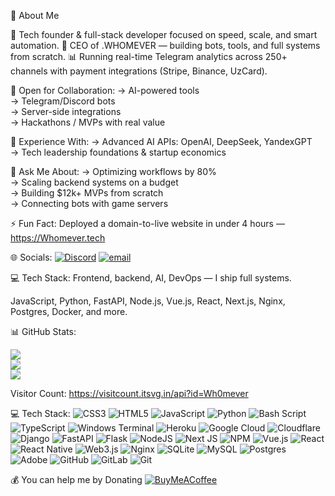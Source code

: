 💫 About Me

🚀 Tech founder & full-stack developer focused on speed, scale, and smart automation.
💼 CEO of .WHOMEVER — building bots, tools, and full systems from scratch.
📊 Running real-time Telegram analytics across 250+ channels with payment integrations (Stripe, Binance, UzCard).

🤝 Open for Collaboration:
→ AI-powered tools  
→ Telegram/Discord bots  
→ Server-side integrations  
→ Hackathons / MVPs with real value

🧠 Experience With:
→ Advanced AI APIs: OpenAI, DeepSeek, YandexGPT  
→ Tech leadership foundations & startup economics

💬 Ask Me About:
→ Optimizing workflows by 80%  
→ Scaling backend systems on a budget  
→ Building $12k+ MVPs from scratch  
→ Connecting bots with game servers

⚡ Fun Fact:
Deployed a domain-to-live website in under 4 hours — https://Whomever.tech

🌐 Socials:
[![Discord](https://img.shields.io/badge/Discord-%237289DA.svg?logo=discord&logoColor=white)](https://discord.gg/Whomever) [![email](https://img.shields.io/badge/Email-D14836?logo=gmail&logoColor=white)](mailto:samarkandking@mail.ru) 

💻 Tech Stack:
Frontend, backend, AI, DevOps — I ship full systems.

JavaScript, Python, FastAPI, Node.js, Vue.js, React, Next.js, Nginx, Postgres, Docker, and more.

📊 GitHub Stats:

![](https://github-readme-stats.vercel.app/api?username=Wh0mever&theme=dark&hide_border=false&include_all_commits=true&count_private=true)<br/>
![](https://nirzak-streak-stats.vercel.app/?user=Wh0mever&theme=dark&hide_border=false)<br/>
![](https://github-readme-stats.vercel.app/api/top-langs/?username=Wh0mever&theme=dark&hide_border=false&include_all_commits=true&count_private=true&layout=compact)

Visitor Count: https://visitcount.itsvg.in/api?id=Wh0mever

💻 Tech Stack:
![CSS3](https://img.shields.io/badge/css3-%231572B6.svg?style=for-the-badge&logo=css3&logoColor=white) ![HTML5](https://img.shields.io/badge/html5-%23E34F26.svg?style=for-the-badge&logo=html5&logoColor=white) ![JavaScript](https://img.shields.io/badge/javascript-%23323330.svg?style=for-the-badge&logo=javascript&logoColor=%23F7DF1E) ![Python](https://img.shields.io/badge/python-3670A0?style=for-the-badge&logo=python&logoColor=ffdd54) ![Bash Script](https://img.shields.io/badge/bash_script-%23121011.svg?style=for-the-badge&logo=gnu-bash&logoColor=white) ![TypeScript](https://img.shields.io/badge/typescript-%23007ACC.svg?style=for-the-badge&logo=typescript&logoColor=white) ![Windows Terminal](https://img.shields.io/badge/Windows%20Terminal-%234D4D4D.svg?style=for-the-badge&logo=windows-terminal&logoColor=white) ![Heroku](https://img.shields.io/badge/heroku-%23430098.svg?style=for-the-badge&logo=heroku&logoColor=white) ![Google Cloud](https://img.shields.io/badge/GoogleCloud-%234285F4.svg?style=for-the-badge&logo=google-cloud&logoColor=white) ![Cloudflare](https://img.shields.io/badge/Cloudflare-F38020?style=for-the-badge&logo=Cloudflare&logoColor=white) ![Django](https://img.shields.io/badge/django-%23092E20.svg?style=for-the-badge&logo=django&logoColor=white) ![FastAPI](https://img.shields.io/badge/FastAPI-005571?style=for-the-badge&logo=fastapi) ![Flask](https://img.shields.io/badge/flask-%23000.svg?style=for-the-badge&logo=flask&logoColor=white) ![NodeJS](https://img.shields.io/badge/node.js-6DA55F?style=for-the-badge&logo=node.js&logoColor=white) ![Next JS](https://img.shields.io/badge/Next-black?style=for-the-badge&logo=next.js&logoColor=white) ![NPM](https://img.shields.io/badge/NPM-%23CB3837.svg?style=for-the-badge&logo=npm&logoColor=white) ![Vue.js](https://img.shields.io/badge/vue.js-%2335495e.svg?style=for-the-badge&logo=vuedotjs&logoColor=%234FC08D) ![React](https://img.shields.io/badge/react-%2320232a.svg?style=for-the-badge&logo=react&logoColor=%2361DAFB) ![React Native](https://img.shields.io/badge/react_native-%2320232a.svg?style=for-the-badge&logo=react&logoColor=%2361DAFB) ![Web3.js](https://img.shields.io/badge/web3.js-F16822?style=for-the-badge&logo=web3.js&logoColor=white) ![Nginx](https://img.shields.io/badge/nginx-%23009639.svg?style=for-the-badge&logo=nginx&logoColor=white) ![SQLite](https://img.shields.io/badge/sqlite-%2307405e.svg?style=for-the-badge&logo=sqlite&logoColor=white) ![MySQL](https://img.shields.io/badge/mysql-4479A1.svg?style=for-the-badge&logo=mysql&logoColor=white) ![Postgres](https://img.shields.io/badge/postgres-%23316192.svg?style=for-the-badge&logo=postgresql&logoColor=white) ![Adobe](https://img.shields.io/badge/adobe-%23FF0000.svg?style=for-the-badge&logo=adobe&logoColor=white) ![GitHub](https://img.shields.io/badge/github-%23121011.svg?style=for-the-badge&logo=github&logoColor=white) ![GitLab](https://img.shields.io/badge/gitlab-%23181717.svg?style=for-the-badge&logo=gitlab&logoColor=white) ![Git](https://img.shields.io/badge/git-%23F05033.svg?style=for-the-badge&logo=git&logoColor=white)

  💰 You can help me by Donating
  [![BuyMeACoffee](https://img.shields.io/badge/Buy%20Me%20a%20Coffee-ffdd00?style=for-the-badge&logo=buy-me-a-coffee&logoColor=black)](https://buymeacoffee.com/Whomever) 




